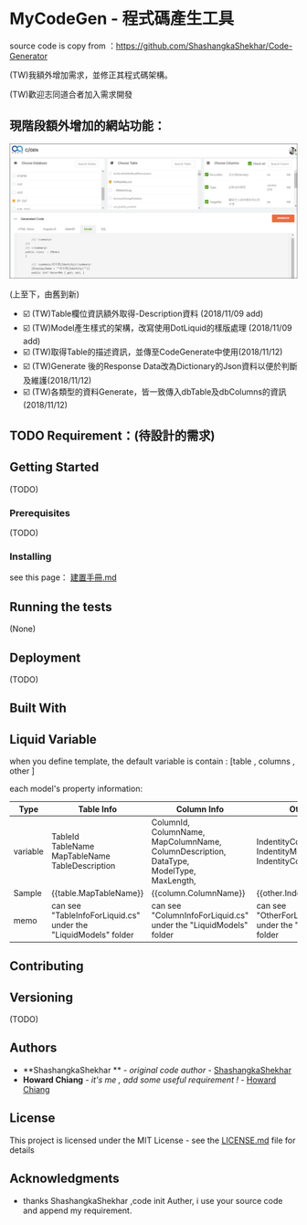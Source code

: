 # MyCodeGen - 程式碼產生工具
source code is copy from ：https://github.com/ShashangkaShekhar/Code-Generator

(TW)我額外增加需求，並修正其程式碼架構。



(TW)歡迎志同道合者加入需求開發



## 現階段額外增加的網站功能：

![1541754879856](README.assets/1541754879856.png)

(上至下，由舊到新)

* :ballot_box_with_check: (TW)Table欄位資訊額外取得-Description資料  (2018/11/09 add)
* :ballot_box_with_check: (TW)Model產生樣式的架構，改寫使用DotLiquid的樣版處理  (2018/11/09 add)
* :ballot_box_with_check: (TW)取得Table的描述資訊，並傳至CodeGenerate中使用(2018/11/12)
* :ballot_box_with_check: (TW)Generate 後的Response Data改為Dictionary的Json資料以便於判斷及維護(2018/11/12)
* :ballot_box_with_check: (TW)各類型的資料Generate，皆一致傳入dbTable及dbColumns的資訊(2018/11/12)



## TODO Requirement：(待設計的需求)





## Getting Started

(TODO)

### Prerequisites

(TODO)

### Installing

see this page： [建置手冊.md](https://github.com/hougii/MyCodeGen/blob/master/%E5%BB%BA%E7%BD%AE%E6%89%8B%E5%86%8A.md)

## Running the tests

(None)

## Deployment

(TODO)

## Built With



## Liquid Variable

when you define template, the default variable is contain : [table , columns , other ]

each model's property  information:

| Type     | Table Info                                                   | Column Info                                                  | Other Info                                                   |
| -------- | ------------------------------------------------------------ | ------------------------------------------------------------ | ------------------------------------------------------------ |
| variable | TableId<br />TableName<br />MapTableName<br />TableDescription | ColumnId,<br />ColumnName,<br />MapColumnName,<br />ColumnDescription,<br />DataType,<br />ModelType,<br />MaxLength, | IndentityColumn<br />IndentityModelType<br />IndentityColumnDescription |
| Sample   | {{table.MapTableName}}                                       | {{column.ColumnName}}                                        | {{other.IndentityColumn}}                                    |
| memo     | can see "TableInfoForLiquid.cs"<br />under the "LiquidModels" folder | can see "ColumnInfoForLiquid.cs"<br />under the "LiquidModels" folder | can see "OtherForLiquid.cs"<br />under the "LiquidModels" folder |



## Contributing



## Versioning

(TODO)

## Authors

- **ShashangkaShekhar ** - *original code author* - [ShashangkaShekhar](https://github.com/ShashangkaShekhar)
- **Howard Chiang** - *it's me , add some useful requirement !* - [Howard Chiang](https://github.com/hougii)



## License

This project is licensed under the MIT License - see the [LICENSE.md](LICENSE.md) file for details

## Acknowledgments

- thanks  ShashangkaShekhar ,code init Auther,  i use your source code and append my requirement.
